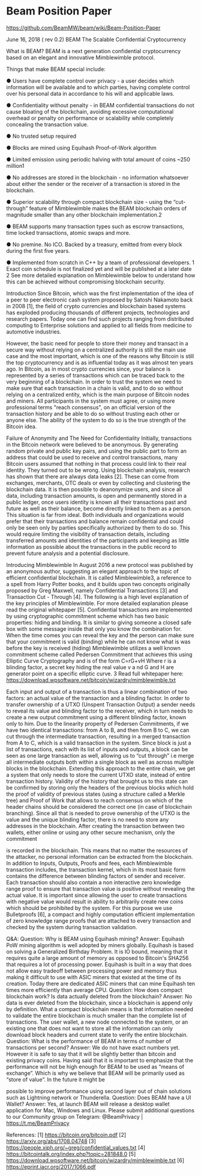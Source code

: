 # Beam Position Paper 

https://github.com/BeamMW/beam/wiki/Beam-Position-Paper

June 16, 2018 ( rev 0.2) BEAM The Scalable Confidential Cryptocurrency

What is BEAM? BEAM is a next generation confidential cryptocurrency based on an elegant and innovative Mimblewimble protocol. 

Things that make BEAM special include: 

● Users have complete control over privacy - a user decides which information will be available and to which parties, having complete control over his personal data in accordance to his will and applicable laws. 

● Confidentiality without penalty - in BEAM confidential transactions do not cause bloating of the blockchain, avoiding excessive computational overhead or penalty on performance or scalability while completely concealing the transaction value. 

● No trusted setup required 

● Blocks are mined using Equihash Proof-of-Work algorithm 

● Limited emission using periodic halving with total amount of coins ~250 million1 

● No addresses are stored in the blockchain - no information whatsoever about either the sender or the receiver of a transaction is stored in the blockchain. 

● Superior scalability through compact blockchain size - using the “cut-through” feature of Mimblewimble makes the BEAM blockchain orders of magnitude smaller than any other blockchain implementation.2 

● BEAM supports many transaction types such as escrow transactions, time locked transactions, atomic swaps and more. 

● No premine. No ICO. Backed by a treasury, emitted from every block during the first five years. 

● Implemented from scratch in C++ by a team of professional developers. 1 Exact coin schedule is not finalized yet and will be published at a later date 2 See more detailed explanation on Mimblewimble below to understand how this can be achieved without compromising blockchain security.

Introduction Since Bitcoin, which was the first implementation of the idea of a peer to peer electronic cash system proposed by Satoshi Nakamoto back in 2008 [1], the field of crypto currencies and blockchain based systems has exploded producing thousands of different projects, technologies and research papers. Today one can find such projects ranging from distributed computing to Enterprise solutions and applied to all fields from medicine to automotive industries.

However, the basic need for people to store their money and transact in a secure way without relying on a centralized authority is still the main use case and the most important, which is one of the reasons why Bitcoin is still the top cryptocurrency and is as influential today as it was almost ten years ago. In Bitcoin, as in most crypto currencies since, your balance is represented by a series of transactions which can be traced back to the very beginning of a blockchain. In order to trust the system we need to make sure that each transaction in a chain is valid, and to do so without relying on a centralized entity, which is the main purpose of Bitcoin nodes and miners. All participants in the system must agree, or using more professional terms "reach consensus", on an official version of the transaction history and be able to do so without trusting each other or anyone else. The ability of the system to do so is the true strength of the Bitcoin idea.

Failure of Anonymity and The Need for Confidentiality Initially, transactions in the Bitcoin network were believed to be anonymous. By generating random private and public key pairs, and using the public part to form an address that could be used to receive and control transactions, many Bitcoin users assumed that nothing in that process could link to their real identity. They turned out to be wrong. Using blockchain analysis, research has shown that there are always data leaks [2]. These can come from exchanges, merchants, OTC deals or even by collecting and clustering the blockchain data. It is then possible to deanonymize users, and since all data, including transaction amounts, is open and permanently stored in a public ledger, once users identity is known all their transactions past and future as well as their balance, become directly linked to them as a person. This situation is far from ideal. Both individuals and organizations would prefer that their transactions and balance remain confidential and could only be seen only by parties specifically authorized by them to do so. This would require limiting the visibility of transaction details, including transferred amounts and identities of the participants and keeping as little information as possible about the transactions in the public record to prevent future analysis and a potential disclosure.

Introducing Mimblewimble In August 2016 a new protocol was published by an anonymous author, suggesting an elegant approach to the topic of efficient confidential blockchain. It is called Mimblewimble3, a reference to a spell from Harry Potter books, and it builds upon two concepts originally proposed by Greg Maxwell, namely Confidential Transactions [3] and Transaction Cut - Through [4]. The following is a high level explanation of the key principles of Mimblewimble. For more detailed explanation please read the original whitepaper [5]. Confidential transactions are implemented by using cryptographic commitment scheme which has two basic properties: hiding and binding. It is similar to giving someone a closed safe box with some message inside that only you know the combination for. When the time comes you can reveal the key and the person can make sure that your commitment is valid (binding) while he can not know what is was before the key is received (hiding) Mimblewimble utilizes a well known commitment scheme called Pedersen Commitment that achieves this using Elliptic Curve Cryptography and is of the form C=rG+vH Where ​r​ is a blinding factor, a secret key hiding the real value ​v a​ nd G and H are generator point on a specific elliptic curve. 3 Read full whitepaper here: https://download.wpsoftware.net/bitcoin/wizardry/mimblewimble.txt

Each input and output of a transaction is thus a linear combination of two factors: an actual value of the transaction and a blinding factor. In order to transfer ownership of a UTXO (Unspent Transaction Output) a sender needs to reveal its value and blinding factor to the receiver, which in turn needs to create a new output commitment using a different blinding factor, known only to him. Due to the linearity property of Pedersen Commitments, if we have two identical transactions: from A to B, and then from B to C, we can cut through the intermediate transaction, resulting in a merged transaction from A to C, which is a valid transaction in the system. Since block is just a list of transactions, each with its list of inputs and outputs, a block can be seen as one large transaction as well, allowing us to “cut through” i.e merge all intermediate outputs both within a single block as well as across multiple blocks in the blockchain. Extending this approach to the entire chain, we get a system that only needs to store the current UTXO state, instead of entire transaction history. Validity of the history that brought us to this state can be confirmed by storing only the headers of the previous blocks which hold the proof of validity of previous states (using a structure called a Merkle tree) and Proof of Work that allows to reach consensus on which of the header chains should be considered the correct one (in case of blockchain branching). Since all that is needed to prove ownership of the UTXO is the value and the unique blinding factor, there is no need to store any addresses in the blockchain. After creating the transaction between two wallets, either online or using any other secure mechanism, only the commitment

is recorded in the blockchain. This means that no matter the resources of the attacker, no personal information can be extracted from the blockchain. In addition to Inputs, Outputs, Proofs and fees, each Mimblewimble transaction includes, the transaction kernel, which in its most basic form contains the difference between blinding factors of sender and receiver. Each transaction should also contain a non interactive zero knowledge range proof to ensure that transaction value is positive without revealing the actual value. It is important since allowing the user to create transactions with negative value would result in ability to arbitrarily create new coins which should be prohibited by the system. For this purpose we use Bulletproofs [6], a compact and highly computation efficient implementation of zero knowledge range proofs that are attached to every transaction and checked by the system during transaction validation.

Q&A: Question​: Why is BEAM using Equihash mining? Answer​: Equihash PoW mining algorithm is well adopted by miners globally. Equihash is based on solving a Generalized Birthday Problem. It is IO bound, meaning that it requires quite a large amount of memory as opposed to Bitcoin's SHA256 that requires a lot of processing power. Equihash is built in a way that does not allow easy tradeoff between processing power and memory thus making it difficult to use with ASIC miners that existed at the time of its creation. Today there are dedicated ASIC miners that can mine Equihash ten times more efficiently than average CPU. Question​: How does compact blockchain work? Is data actually deleted from the blockchain? Answer​: No data is ever deleted from the blockchain, since a blockchain is append only by definition. What a compact blockchain means is that information needed to validate the entire blockchain is much smaller than the complete list of transactions. The user wallet, a new node connected to the system, or an existing one that does not want to store all the information can only download block headers and current state to verify the entire blockchain. Question​: What is the performance of BEAM in terms of number of transactions per second? Answer​: We do not have exact numbers yet. However it is safe to say that it will be slightly better than bitcoin and existing privacy coins. Having said that it is important to emphasize that the performance will not be high enough for BEAM to be used as “means of exchange”. Which is why we believe that BEAM will be primarily used as “store of value”. In the future it might be

possible to improve performance using second layer out of chain solutions such as Lightning network or Thunderella. Question​: Does BEAM have a UI Wallet? Answer​: Yes, at launch BEAM will release a desktop wallet application for Mac, Windows and Linux. Please submit additional questions to our Community group on Telegram: @BeamPrivacy | ​https://t.me/BeamPrivacy

References: [1]​ ​https://bitcoin.org/bitcoin.pdf [2] ​https://arxiv.org/abs/1708.04748 [3] ​https://people.xiph.org/~greg/confidential_values.txt [4] ​https://bitcointalk.org/index.php?topic=281848.0 [5] ​https://download.wpsoftware.net/bitcoin/wizardry/mimblewimble.txt [6] ​https://eprint.iacr.org/2017/1066.pdf